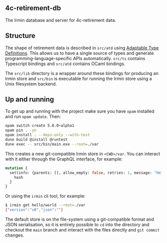 4c-retirement-db
----------------

The Irmin database and server for 4c-retirement data. 

## Structure

The shape of retirement data is described in `src/atd` using [Adaptable Type Definitions](https://github.com/ahrefs/atd). This allows us to have a single source of types and generate programming-language-specific APIs automatically. `src/ts` contains Typescript bindings and `src/atd` contains OCaml bindings.

The `src/lib` directory is a wrapper around these bindings for producing an Irmin store and `src/bin` is executable for running the Irmin store using a Unix filesystem backend.

## Up and running

To get up and running with the project make sure you have `opam` installed and run `opam update`. Then:

```bash
opam switch create 5.0.0~alpha1
opam pin . -yn
opam install . --deps-only --with-test
dune build @install @runtest
dune exec -- src/bin/main.exe --root=./var
```

This creates a new git-compatible Irmin store in `<CWD>/var`. You can interact with it either through the GraphQL interface, for example:

```graphql
mutation {
  set(info: {parents: [], allow_empty: false, retries: 1, message: "Hello", author: "Me"}, value: {version: "v0", json: ""}, path: "hello/world", branch: "main") {
    hash
  }
}
```

Or using the `irmin` cli tool, for example:

```bash
$ irmin get hello/world --root=./var
{"version":"v0","json":""}
```

The default store is on the file-system using a git-compatible format and JSON serialisation, so it is entirely possible to `cd` into the directory and checkout the `main` branch and interact with the files directly and `git commit` changes.




